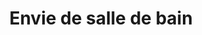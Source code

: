 ---
title: "Envie de salle de bain"
url: /clermont-ferrand/envie-de-salle-de-bain/
shop: salle de bains
---